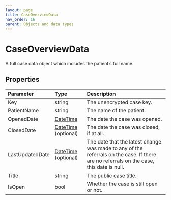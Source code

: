 ```yaml
---
layout: page
title: CaseOverviewData
nav_order: 16
parent: Objects and data types
---
```


# CaseOverviewData

A full case data object which includes the patient’s full name.

## Properties

| Parameter | Type   | Description                                                 |
|:----------|:-------|:------------------------------------------------------------|
| Key | string | The unencrypted case key. |
| PatientName | string | The name of the patient. |
| OpenedDate | [DateTime](../objects-and-data-types/datetime) | The date the case was opened. |
| ClosedDate | [DateTime](../objects-and-data-types/datetime) (optional) | The date the case was closed, if at all. |
| LastUpdatedDate | [DateTime](../objects-and-data-types/datetime) (optional) | The date that the latest change was made to any of the referrals on the case. If there are no referrals on the case, this date is null. |
| Title | string | The public case title. |
| IsOpen | bool | Whether the case is still open or not. |
